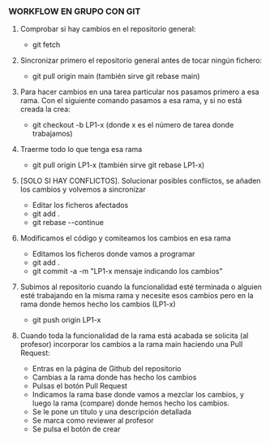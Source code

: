 ### WORKFLOW EN GRUPO CON GIT

1. Comprobar si hay cambios en el repositorio general:
    - git fetch

2. Sincronizar primero el repositorio general antes de tocar ningún fichero:
    - git pull origin main        (también sirve git rebase main)

3. Para hacer cambios en una tarea particular nos pasamos primero a esa rama. Con el siguiente comando pasamos a esa rama, y si no está creada la crea:
    - git checkout -b LP1-x           (donde x es el número de tarea donde trabajamos)

4. Traerme todo lo que tenga esa rama
    - git pull origin LP1-x        (también sirve git rebase LP1-x)

5. [SOLO SI HAY CONFLICTOS]. Solucionar posibles conflictos, se añaden los cambios y volvemos a sincronizar
    - Editar los ficheros afectados
    - git add .
    - git rebase --continue

6. Modificamos el código y comiteamos los cambios en esa rama
    - Editamos los ficheros donde vamos a programar
    - git add .
    - git commit -a -m "LP1-x mensaje indicando los cambios"

7. Subimos al repositorio cuando la funcionalidad esté terminada o alguien esté trabajando en la misma rama y necesite esos cambios pero en la rama donde hemos hecho los cambios (LP1-x)
    - git push origin LP1-x

8. Cuando toda la funcionalidad de la rama está acabada se solicita (al profesor) incorporar los cambios a la rama main haciendo una Pull Request:
    - Entras en la página de Github del repositorio
    - Cambias a la rama donde has hecho los cambios
    - Pulsas el botón Pull Request
    - Indicamos la rama base donde vamos a mezclar los cambios, y luego la rama (compare) donde hemos hecho los cambios.
    - Se le pone un título y una descripción detallada
    - Se marca como reviewer al profesor
    - Se pulsa el botón de crear


